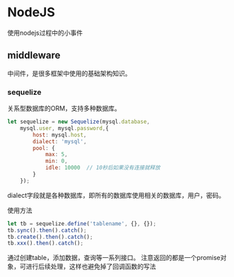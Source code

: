 # NodeJS

使用nodejs过程中的小事件

## middleware
中间件，是很多框架中使用的基础架构知识。

### sequelize
关系型数据库的ORM，支持多种数据库。
```javascript
let sequelize = new Sequelize(mysql.database, 
    mysql.user, mysql.password,{
        host: mysql.host,
        dialect: 'mysql',
        pool: {
            max: 5,
            min: 0,
            idle: 10000  // 10秒后如果没有连接就释放
        }
    });
```
dialect字段就是各种数据库，即所有的数据库使用相关的数据库，用户，密码。

使用方法
```javascript
let tb = sequelize.define('tablename', {}, {});
tb.sync().then().catch();
tb.create().then().catch();
tb.xxx().then().catch();
```
通过创建table，添加数据，查询等一系列接口。
注意返回的都是一个promise对象，可进行后续处理，这样也避免掉了回调函数的写法